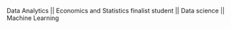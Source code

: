 Data Analytics || Economics and Statistics finalist student || Data science || Machine Learning<!---
manookello/manookello is a ✨ special ✨ repository because its `README.md` (this file) appears on your GitHub profile.
You can click the Preview link to take a look at your changes.
--->
